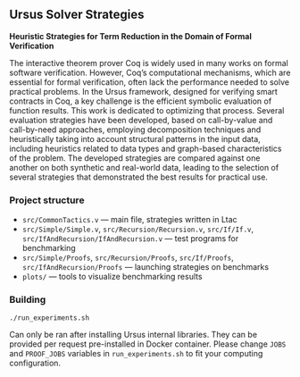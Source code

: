 ## Ursus Solver Strategies

**Heuristic Strategies for Term Reduction in the Domain of Formal Verification**

The interactive theorem prover Coq is widely used in many works on formal software verification. However, Coq’s computational mechanisms, which are essential for formal verification, often lack the performance needed to solve practical problems. In the Ursus framework, designed for verifying smart contracts in Coq, a key challenge is the efficient symbolic evaluation of function results. This work is dedicated to optimizing that process. Several evaluation strategies have been developed, based on call-by-value and call-by-need approaches, employing decomposition techniques and heuristically taking into account structural patterns in the input data, including heuristics related to data types and graph-based characteristics of the problem. The developed strategies are compared against one another on both synthetic and real-world data, leading to the selection of several strategies that demonstrated the best results for practical use.

### Project structure

* `src/CommonTactics.v` — main file, strategies written in Ltac
* `src/Simple/Simple.v`, `src/Recursion/Recursion.v`, `src/If/If.v`, `src/IfAndRecursion/IfAndRecursion.v` — test programs for benchmarking 
* `src/Simple/Proofs`, `src/Recursion/Proofs`, `src/If/Proofs`, `src/IfAndRecursion/Proofs` — launching strategies on benchmarks
* `plots/` — tools to visualize benchmarking results

### Building

```
./run_experiments.sh
```

Can only be ran after installing Ursus internal libraries. They can be provided per request pre-installed in Docker container. Please change `JOBS` and `PROOF_JOBS` variables in `run_experiments.sh` to fit your computing configuration.